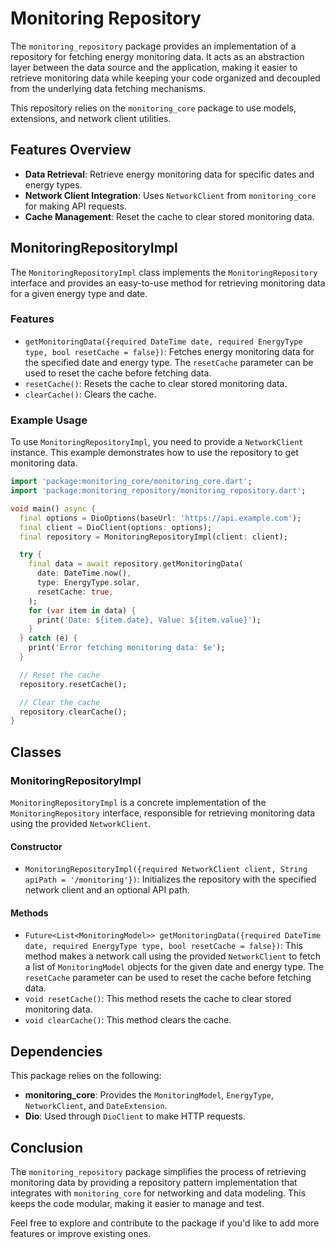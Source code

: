 # Monitoring Repository

The `monitoring_repository` package provides an implementation of a repository for fetching energy monitoring data. It acts as an abstraction layer between the data source and the application, making it easier to retrieve monitoring data while keeping your code organized and decoupled from the underlying data fetching mechanisms.

This repository relies on the `monitoring_core` package to use models, extensions, and network client utilities.

## Features Overview

- **Data Retrieval**: Retrieve energy monitoring data for specific dates and energy types.
- **Network Client Integration**: Uses `NetworkClient` from `monitoring_core` for making API requests.
- **Cache Management**: Reset the cache to clear stored monitoring data.

## MonitoringRepositoryImpl

The `MonitoringRepositoryImpl` class implements the `MonitoringRepository` interface and provides an easy-to-use method for retrieving monitoring data for a given energy type and date.

### Features

- `getMonitoringData({required DateTime date, required EnergyType type, bool resetCache = false})`: Fetches energy monitoring data for the specified date and energy type. The `resetCache` parameter can be used to reset the cache before fetching data.
- `resetCache()`: Resets the cache to clear stored monitoring data.
- `clearCache()`: Clears the cache.

### Example Usage

To use `MonitoringRepositoryImpl`, you need to provide a `NetworkClient` instance. This example demonstrates how to use the repository to get monitoring data.

```dart
import 'package:monitoring_core/monitoring_core.dart';
import 'package:monitoring_repository/monitoring_repository.dart';

void main() async {
  final options = DioOptions(baseUrl: 'https://api.example.com');
  final client = DioClient(options: options);
  final repository = MonitoringRepositoryImpl(client: client);

  try {
    final data = await repository.getMonitoringData(
      date: DateTime.now(),
      type: EnergyType.solar,
      resetCache: true,
    );
    for (var item in data) {
      print('Date: ${item.date}, Value: ${item.value}');
    }
  } catch (e) {
    print('Error fetching monitoring data: $e');
  }

  // Reset the cache
  repository.resetCache();

  // Clear the cache
  repository.clearCache();
}
```

## Classes

### MonitoringRepositoryImpl

`MonitoringRepositoryImpl` is a concrete implementation of the `MonitoringRepository` interface, responsible for retrieving monitoring data using the provided `NetworkClient`.

#### Constructor

- `MonitoringRepositoryImpl({required NetworkClient client, String apiPath = '/monitoring'})`: Initializes the repository with the specified network client and an optional API path.

#### Methods

- `Future<List<MonitoringModel>> getMonitoringData({required DateTime date, required EnergyType type, bool resetCache = false})`: This method makes a network call using the provided `NetworkClient` to fetch a list of `MonitoringModel` objects for the given date and energy type. The `resetCache` parameter can be used to reset the cache before fetching data.
- `void resetCache()`: This method resets the cache to clear stored monitoring data.
- `void clearCache()`: This method clears the cache.

## Dependencies

This package relies on the following:

- **monitoring_core**: Provides the `MonitoringModel`, `EnergyType`, `NetworkClient`, and `DateExtension`.
- **Dio**: Used through `DioClient` to make HTTP requests.

## Conclusion

The `monitoring_repository` package simplifies the process of retrieving monitoring data by providing a repository pattern implementation that integrates with `monitoring_core` for networking and data modeling. This keeps the code modular, making it easier to manage and test.

Feel free to explore and contribute to the package if you'd like to add more features or improve existing ones.

